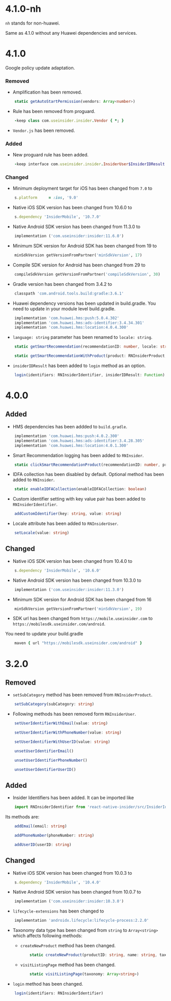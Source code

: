 # 4.1.0-nh

`nh` stands for non-huawei.

Same as 4.1.0 without any Huawei dependencies and services.

# 4.1.0

Google policy update adaptation.

### Removed

- Amplification has been removed.

```ts
    static getAutoStartPermission(vendors: Array<number>)
```

- Rule has been removed from proguard.

```rb
    -keep class com.useinsider.insider.Vendor { *; }
```

- `Vendor.js` has been removed.

### Added

- New proguard rule has been added.

```rb
    -keep interface com.useinsider.insider.InsiderUser$InsiderIDResult { *; }
```

### Changed

- Minimum deployment target for iOS has been changed from `7.0` to

```rb
    s.platform     = :ios, '9.0'
```

- Native iOS SDK version has been changed from 10.6.0 to

```rb
    s.dependency 'InsiderMobile', '10.7.0'
```

- Native Android SDK version has been changed from 11.3.0 to

```rb
    implementation ('com.useinsider:insider:11.6.0')
```

- Minimum SDK version for Android SDK has been changed from 19 to

```rb
    minSdkVersion getVersionFromPartner('minSdkVersion', 17)
```

- Compile SDK version for Android has been changed from 29 to

```rb
    compileSdkVersion getVersionFromPartner('compileSdkVersion', 30)
```

- Gradle version has been changed from 3.4.2 to

```rb
    classpath 'com.android.tools.build:gradle:3.6.1'
```

- Huawei dependency versions has been updated in build.gradle. You need to update in your module level build.gradle.

```rb
    implementation 'com.huawei.hms:push:5.0.4.302'
    implementation 'com.huawei.hms:ads-identifier:3.4.34.301'
    implementation 'com.huawei.hms:location:4.0.4.300'
```

- `language: string` parameter has been renamed to `locale: string`.

```ts
    static getSmartRecommendation(recommendationID: number, locale: string, currency: string, callback: Function)
```

```ts
    static getSmartRecommendationWithProduct(product: RNInsiderProduct, recommendationID: number, locale: string, callback: Function)
```

- `insiderIDResult` has been added to `login` method as an option.

```ts
    login(identifiers: RNInsiderIdentifier, insiderIDResult: Function)
```

# 4.0.0

## Added

- HMS dependencies has been addded to `build.gradle`.

```rb
    implementation 'com.huawei.hms:push:4.0.2.300'
    implementation 'com.huawei.hms:ads-identifier:3.4.28.305'
    implementation 'com.huawei.hms:location:4.0.1.300'
```

- Smart Recommendation logging has been added to `RNInsider`.

```ts
    static clickSmartRecommendationProduct(recommendationID: number, product: RNInsiderProduct)
```

- IDFA collection has been disabled by default. Optional method has been added to `RNInsider`.

```ts
    static enableIDFACollection(enableIDFACollection: boolean)
```

- Custom identifier setting with key value pair has been added to `RNInsiderIdentifier`.

```ts
    addCustomIdentifier(key: string, value: string)
```

- Locale attribute has been added to `RNInsiderUser`.

```ts
    setLocale(value: string)
```
  
## Changed

- Native iOS SDK version has been changed from 10.4.0 to

```rb
    s.dependency 'InsiderMobile', '10.6.0'
```

- Native Android SDK version has been changed from 10.3.0 to

```rb
    implementation ('com.useinsider:insider:11.3.0')
```

- Minimum SDK version for Android SDK has been changed from 16

```rb
    minSdkVersion getVersionFromPartner('minSdkVersion', 19)
```

- SDK url has been changed from `https://mobile.useinsider.com` to `https://mobilesdk.useinsider.com/android`.

You need to update your build.gradle
```rb
    maven { url "https://mobilesdk.useinsider.com/android" }
```

# 3.2.0

## Removed

- `setSubCategory` method has been removed from `RNInsiderProduct`.

```ts
    setSubCategory(subCategory: string)
```

- Following methods has been removed form `RNInsiderUser`.

```ts
    setUserIdentifierWithEmail(value: string)
```

```ts
    setUserIdentifierWithPhoneNumber(value: string)
```

```ts
    setUserIdentifierWithUserID(value: string)
```

```ts
    unsetUserIdentifierEmail()
```

```ts
    unsetUserIdentifierPhoneNumber()
```

```ts
    unsetUserIdentifierUserID()
```

## Added

- Insider Identifiers has been added. It can be imported like

```js
    import RNInsiderIdentifier from 'react-native-insider/src/InsiderIdentifier';
```

Its methods are:

```ts
    addEmail(email: string)
```

```ts
    addPhoneNumber(phoneNumber: string)
```

```ts
    addUserID(userID: string)
```

## Changed

- Native iOS SDK version has been changed from 10.0.3 to

```rb
    s.dependency 'InsiderMobile', '10.4.0'
```

- Native Android SDK version has been changed from 10.0.7 to

```rb
    implementation ('com.useinsider:insider:10.3.0')
```

- `lifecycle-extensions` has been changed to

```rb
    implementation 'androidx.lifecycle:lifecycle-process:2.2.0'
```

- Taxonomy data type has been changed from `string` to `Array<string>` which affects following methods:

  - `createNewProduct` method has been changed.
  
    ```ts
        static createNewProduct(productID: string, name: string, taxonomy: Array<string>, imageURL: string, price: number, currency: string)
    ```

  - `visitListingPage` method has been changed.

    ```ts
        static visitListingPage(taxonomy: Array<string>)
    ```

- `login` method has been changed.

```ts
    login(identifiers: RNInsiderIdentifier)
```
